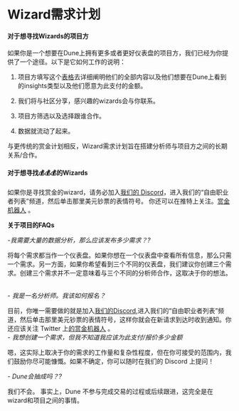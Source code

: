 # Wizard需求计划

#### 对于想寻找Wizards的项目方

如果你是一个想要在Dune上拥有更多或者更好仪表盘的项目方，我们已经为你提供了一个途径。以下是它如何工作的说明：

1. 项目方填写这个[表格](https://bounties.dune.xyz)去详细阐明他们的全部内容以及他们想要在Dune上看到的insights类型以及他们愿意为此支付的金额。


2. 我们将与社区分享，感兴趣的wizards会与你联系。

3. 项目方筛选以及选择跟谁合作。

4. 数据就流动了起来。

与更传统的赏金计划相反，Wizard需求计划旨在搭建分析师与项目方之间的长期关系/合作。



#### 对于想寻找:moneybag::moneybag::moneybag:的Wizards

如果你是寻找赏金的wizard，请务必加入[我们的 Discord](https://discord.gg/ErrzwBz)，进入我们的“自由职业者列表”频道，然后单击那里美元钞票的表情符号。 你还可以在推特上关注。[赏金机器人](https://twitter.com/Dune\_Bounties) 。



**关于项目的FAQs**

_-我需要大量的数据分析，那么应该发布多少需求？?_

将每个需求都当作一个仪表盘。如果你想在一个仪表盘中查看所有信息，那么只需一个需求。另一方面，如果你希望看到三个不同的仪表盘，我们建议你创建三个需求。创建三个需求并不一定意味着与三个不同的分析师合作，这取决于你的想法。


\
_- 我是一名分析师。我该如何报名？_

目前，你唯一需要做的就是加入[我们的Discord](https://discord.gg/dunecom),进入我们的“自由职业者列表”频道，然后单击那里美元钞票的表情符号，这样你就会在新请求到达时收到通知。你还应该关注 Twitter 上[的赏金机器人](https://twitter.com/Dune_Bounties) 。
\
_- 我想创建一个需求，但我不知道我应该为此支付/报价多少金额_

嗯，这实际上取决于你的需求的工作量和复杂性程度，但在你可接受的范围内，我们鼓励你尽可能慷慨。如果不确定，你可以随时在我们的 Discord 上提问！

_- Dune会抽成吗？?_

我们不会。 事实上，Dune 不参与完成交易的过程或后续跟进，这完全是在wizard和项目之间的事情。

